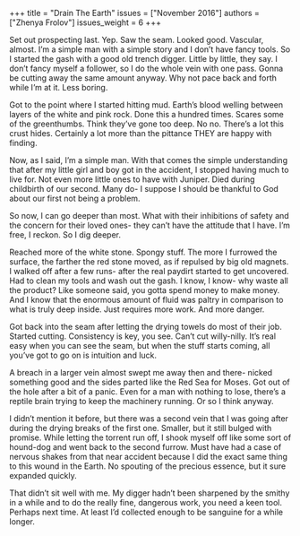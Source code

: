 +++
title = "Drain The Earth"
issues = ["November 2016"]
authors = ["Zhenya Frolov"]
issues_weight = 6
+++

Set out prospecting last. Yep. Saw the seam. Looked good. Vascular, almost. I’m a simple man with a simple story and I don’t have fancy tools. So I started the gash with a good old trench digger. Little by little, they say. I don’t fancy myself a follower, so I do the whole vein with one pass. Gonna be cutting away the same amount anyway. Why not pace back and forth while I’m at it. Less boring.

Got to the point where I started hitting mud. Earth’s blood welling between layers of the white and pink rock. Done this a hundred times. Scares some of the greenthumbs. Think they’ve gone too deep. No no. There’s a lot this crust hides. Certainly a lot more than the pittance THEY are happy with finding.

Now, as I said, I’m a simple man. With that comes the simple understanding that after my little girl and boy got in the accident, I stopped having much to live for. Not even more little ones to have with Juniper. Died during childbirth of our second. Many do- I suppose I should be thankful to God about our first not being a problem.

So now, I can go deeper than most. What with their inhibitions of safety and the concern for their loved ones- they can’t have the attitude that I have. I’m free, I reckon. So I dig deeper.

Reached more of the white stone. Spongy stuff. The more I furrowed the surface, the farther the red stone moved, as if repulsed by big old magnets. I walked off after a few runs- after the real paydirt started to get uncovered. Had to clean my tools and wash out the gash. I know, I know- why waste all the product? Like someone said, you gotta spend money to make money. And I know that the enormous amount of fluid was paltry in comparison to what is truly deep inside. Just requires more work. And more danger.

Got back into the seam after letting the drying towels do most of their job. Started cutting. Consistency is key, you see. Can’t cut willy-nilly. It’s real easy when you can see the seam, but when the stuff starts coming, all you’ve got to go on is intuition and luck.

A breach in a larger vein almost swept me away then and there- nicked something good and the sides parted like the Red Sea for Moses. Got out of the hole after a bit of a panic. Even for a man with nothing to lose, there’s a reptile brain trying to keep the machinery running. Or so I think anyway.

I didn’t mention it before, but there was a second vein that I was going after during the drying breaks of the first one. Smaller, but it still bulged with promise. While letting the torrent run off, I shook myself off like some sort of hound-dog and went back to the second furrow. Must have had a case of nervous shakes from that near accident because I did the exact same thing to this wound in the Earth. No spouting of the precious essence, but it sure expanded quickly.

That didn’t sit well with me. My digger hadn’t been sharpened by the smithy in a while and to do the really fine, dangerous work, you need a keen tool. Perhaps next time. At least I’d collected enough to be sanguine for a while longer.
